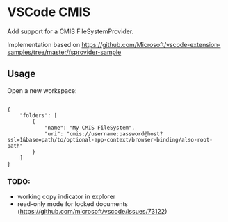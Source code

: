 # VSCode CMIS

Add support for a CMIS FileSystemProvider.

Implementation based on https://github.com/Microsoft/vscode-extension-samples/tree/master/fsprovider-sample


## Usage
Open a new workspace:

````

{
	"folders": [
		{
			"name": "My CMIS FileSystem",
			"uri": "cmis://username:password@host?ssl=1&base=path/to/optional-app-context/browser-binding/also-root-path"
		}
	]
}

````

### TODO:
* working copy indicator in explorer
* read-only mode for locked documents (https://github.com/microsoft/vscode/issues/73122)

